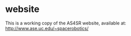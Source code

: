 # website

This is a working copy of the AS4SR website, available at:
http://www.ase.uc.edu/~spacerobotics/
